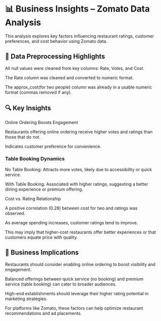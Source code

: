 # 📊 Business Insights – Zomato Data Analysis
This analysis explores key factors influencing restaurant ratings, customer preferences, and cost behavior using Zomato data.

## 🧹 Data Preprocessing Highlights
All null values were cleaned from key columns: Rate, Votes, and Cost.

The Rate column was cleaned and converted to numeric format.

The approx_cost(for two people) column was already in a usable numeric format (commas removed if any).

## 🔍 Key Insights
Online Ordering Boosts Engagement

Restaurants offering online ordering receive higher votes and ratings than those that do not.

Indicates customer preference for convenience.

### Table Booking Dynamics

No Table Booking: Attracts more votes, likely due to accessibility or quick service.

With Table Booking: Associated with higher ratings, suggesting a better dining experience or premium offering.

Cost vs. Rating Relationship

A positive correlation (0.28) between cost for two and ratings was observed.

As average spending increases, customer ratings tend to improve.

This may imply that higher-cost restaurants offer better experiences or that customers equate price with quality.

## 📌 Business Implications
Restaurants should consider enabling online ordering to boost visibility and engagement.

Balanced offerings between quick service (no booking) and premium service (table booking) can cater to broader audiences.

High-end establishments should leverage their higher rating potential in marketing strategies.

For platforms like Zomato, these factors can help optimize restaurant recommendations and ad placements.

